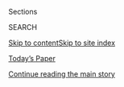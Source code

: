 <div id="app">

<div>

<div class="NYTAppHideMasthead css-1r6wvpq e1suatyy0">

<div class="section css-ui9rw0 e1suatyy2">

<div class="css-eph4ug er09x8g0">

<div class="css-6n7j50">

</div>

<span class="css-1dv1kvn">Sections</span>

<div class="css-10488qs">

<span class="css-1dv1kvn">SEARCH</span>

</div>

[Skip to content](#site-content)[Skip to site
index](#site-index)

</div>

<div class="css-10698na e1huz5gh0">

</div>

</div>

<div id="masthead-bar-one" class="section hasLinks css-15hmgas e1csuq9d3">

<div class="css-uqyvli e1csuq9d0">

</div>

<div class="css-1uqjmks e1csuq9d1">

</div>

<div class="css-9e9ivx">

[](https://myaccount.nytimes.com/auth/login?response_type=cookie&client_id=vi)

</div>

<div class="css-1bvtpon e1csuq9d2">

[Today’s Paper](https://www.nytimes.com/section/todayspaper)

</div>

</div>

</div>

</div>

<div data-aria-hidden="false">

<div id="site-content" data-role="main">

<div id="top-wrapper" class="css-15p45cc eaca97t0" type="top">

<div id="top-slug" class="css-19x0jxb eaca97t1" hidden="">

Advertisement

</div>

[Continue reading the main
story](#after-top)

<div class="ad top-wrapper" style="text-align:center;height:100%;display:block;min-height:90px">

<div id="top" class="place-ad" data-position="top" data-size-key="top">

</div>

</div>

<div id="after-top">

</div>

</div>

<div id="byline" class="section css-15h4p1b e9abtgs0">

<div class="css-1j21atc e1svk9qx1">

<div class="css-nfcc9b e1svk9qx3">

<div class="css-cnx41t">

![Portrait of Amy
Qin](https://static01.nyt.com/images/2018/10/03/multimedia/author-amy-qin/author-amy-qin-thumbLarge.png)

</div>

<div class="css-vl9dhg e1svk9qx5">

<div class="css-1nrhkj6 e1svk9qx6">

# Amy Qin

</div>

## <span></span>

Amy Qin is an international correspondent for The New York Times
covering the intersection of culture, politics and society in China.

<span class="css-dd5dyy">More**</span>

</div>

</div>

</div>

<div>

<div id="mid1-wrapper" class="css-1mn4oms eaca97t0" type="rank">

<div id="mid1-slug" class="css-1tag3rd eaca97t1">

Advertisement

</div>

[Continue reading the main
story](#after-mid1)

<div id="mid1" class="ad mid1-wrapper" style="text-align:center;height:100%;display:block">

</div>

<div id="after-mid1">

</div>

</div>

</div>

<div class="css-185go5a e1o5byef0">

<div class="css-15cbhtu">

  - [Latest](#stream-panel)
  - <span class="css-6n7j50">Search</span>
    <div class="control">
    <div class="label-container css-1dv1kvn">
    Search
    </div>
    <div class="css-wm4t3d">
    **<span id="clear-search-input" class="css-1dv1kvn">Clear this text
    input</span>
    </div>
    </div>
    <span class="css-1iovbfw"></span>

<div id="stream-panel" class="section css-8msx5b e1jz0cab1">

<div class="css-13mho3u">

1.  
    
    <div class="css-1cp3ece">
    
    <div class="css-1l4spti">
    
    [](/2020/08/04/world/asia/taiwan-azar-beijing-coronavirus.html)
    
    <div class="css-79elbk">
    
    ![](https://static01.nyt.com/images/2020/08/05/world/05virus-taiwan-1/merlin_175199349_0866db72-6796-458b-b40d-e47a3a715abe-thumbWide.jpg?quality=75&auto=webp&disable=upscale)
    
    </div>
    
    ## U.S. Health Secretary to Visit Taiwan, in a Move Likely to Anger Beijing
    
    The trip by Alex M. Azar II, a rare high-level U.S. visit, is being
    billed as an opportunity to highlight Taiwan’s success in battling
    the coronavirus pandemic.
    
    <div class="css-1nqbnmb ea5icrr0">
    
    By <span class="css-1n7hynb">Amy
    Qin</span>
    
    </div>
    
    </div>
    
    <div class="css-1lc2l26 e1xfvim33">
    
    </div>
    
    </div>

2.  
    
    <div class="css-1cp3ece">
    
    <div class="css-1l4spti">
    
    [](/2020/07/21/world/asia/china-coronavirus-who.html)
    
    <div class="css-79elbk">
    
    ![](https://static01.nyt.com/images/2020/07/20/world/20virus-china-who1/20virus-china-who1-thumbWide.jpg?quality=75&auto=webp&disable=upscale)
    
    </div>
    
    ## China Uses W.H.O. Inquiry to Tout Coronavirus Response
    
    The global health agency sent two experts to China, but it is
    unclear how much access they are getting. They must first complete a
    two-week quarantine.
    
    <div class="css-1nqbnmb ea5icrr0">
    
    By <span class="css-1n7hynb">Javier C. Hernández <span>and</span>
    Amy
    Qin</span>
    
    </div>
    
    <div class="css-185051n">
    
    [阅读简体中文版](https://cn.nytimes.com/china/20200722/china-coronavirus-who/ "Read in Simplified Chinese")[閱讀繁體中文版](https://cn.nytimes.com/china/20200722/china-coronavirus-who/zh-hant/ "Read in Traditional Chinese")
    
    </div>
    
    </div>
    
    <div class="css-1lc2l26 e1xfvim33">
    
    </div>
    
    </div>

3.  
    
    <div class="css-1cp3ece">
    
    <div class="css-1l4spti">
    
    [](/2020/07/11/world/asia/china-hong-kong-security-schools.html)
    
    <div class="css-79elbk">
    
    ![](https://static01.nyt.com/images/2020/07/12/world/12hk-schools/00hk-schools1-thumbWide.jpg?quality=75&auto=webp&disable=upscale)
    
    </div>
    
    ## To ‘Protect Young Minds,’ Hong Kong Moves to Overhaul Schools
    
    China’s leaders have pushed the territory to revamp an education
    system they see as having bred young rebels who have helped drive
    pro-democracy protests.
    
    <div class="css-1nqbnmb ea5icrr0">
    
    By <span class="css-1n7hynb">Amy Qin <span>and</span> Tiffany
    May</span>
    
    </div>
    
    <div class="css-185051n">
    
    [阅读简体中文版](https://cn.nytimes.com/china/20200713/china-hong-kong-security-schools/ "Read in Simplified Chinese")[閱讀繁體中文版](https://cn.nytimes.com/china/20200713/china-hong-kong-security-schools/zh-hant/ "Read in Traditional Chinese")
    
    </div>
    
    </div>
    
    <div class="css-1lc2l26 e1xfvim33">
    
    </div>
    
    </div>

4.  
    
    <div class="css-1cp3ece">
    
    <div class="css-1l4spti">
    
    [](/2020/06/25/world/asia/li-zhensheng-dead.html)
    
    <div class="css-79elbk">
    
    ![](https://static01.nyt.com/images/2020/06/28/obituaries/28Li-obit12/25Li-obit12-thumbWide-v3.jpg?quality=75&auto=webp&disable=upscale)
    
    </div>
    
    ## Li Zhensheng, Photographer of China’s Cultural Revolution, Dies at 79
    
    With his camera and red arm band, he captured the dark side of Mao’s
    revolution at great personal risk. Many of the images were stashed
    under a floor, going undeveloped for years.
    
    <div class="css-1nqbnmb ea5icrr0">
    
    By <span class="css-1n7hynb">Amy
    Qin</span>
    
    </div>
    
    <div class="css-185051n">
    
    [阅读简体中文版](https://cn.nytimes.com/obits/20200629/li-zhensheng-dead/ "Read in Simplified Chinese")[閱讀繁體中文版](https://cn.nytimes.com/obits/20200629/li-zhensheng-dead/zh-hant/ "Read in Traditional Chinese")
    
    </div>
    
    </div>
    
    <div class="css-1lc2l26 e1xfvim33">
    
    </div>
    
    </div>

5.  
    
    <div class="css-1cp3ece">
    
    <div class="css-1l4spti">
    
    [](/2020/06/23/world/asia/china-dog-meat.html)
    
    <div class="css-79elbk">
    
    ![](https://static01.nyt.com/images/2020/06/23/world/23china-dogs6/23china-dogs6-thumbWide-v4.jpg?quality=75&auto=webp&disable=upscale)
    
    </div>
    
    ## In Fight to Ban Dog Meat, China’s Activists Find an Ally: The Coronavirus
    
    A fast-growing network of activists sees the pandemic as an
    opportunity to push legislation that bans the consumption of dog and
    cat meats.
    
    <div class="css-1nqbnmb ea5icrr0">
    
    By <span class="css-1n7hynb">Amy
    Qin</span>
    
    </div>
    
    <div class="css-185051n">
    
    [阅读简体中文版](https://cn.nytimes.com/china/20200624/china-dog-meat/ "Read in Simplified Chinese")[閱讀繁體中文版](https://cn.nytimes.com/china/20200624/china-dog-meat/zh-hant/ "Read in Traditional Chinese")
    
    </div>
    
    </div>
    
    <div class="css-1lc2l26 e1xfvim33">
    
    </div>
    
    </div>

6.  
    
    <div class="css-1cp3ece">
    
    <div class="css-1l4spti">
    
    [](/2020/06/18/world/asia/coronavirus-china-salmon.html)
    
    <div class="css-79elbk">
    
    ![](https://static01.nyt.com/images/2020/06/18/world/18virus-china-salmon-1/merlin_173547264_06b5063e-23ae-42b4-9c51-c285242bc54a-thumbWide.jpg?quality=75&auto=webp&disable=upscale)
    
    </div>
    
    ## Coronavirus Fears in China Find a New Target: Salmon
    
    Suppliers and restaurants are scrambling after an outbreak in
    Beijing triggered fears that salmon may have spread it. Officials
    later absolved the fish of blame, but consumers are avoiding it
    anyway.
    
    <div class="css-1nqbnmb ea5icrr0">
    
    By <span class="css-1n7hynb">Amy
    Qin</span>
    
    </div>
    
    <div class="css-185051n">
    
    [阅读简体中文版](https://cn.nytimes.com/china/20200619/coronavirus-china-salmon/ "Read in Simplified Chinese")[閱讀繁體中文版](https://cn.nytimes.com/china/20200619/coronavirus-china-salmon/zh-hant/ "Read in Traditional Chinese")
    
    </div>
    
    </div>
    
    <div class="css-1lc2l26 e1xfvim33">
    
    </div>
    
    </div>

7.  
    
    <div class="css-1cp3ece">
    
    <div class="css-1l4spti">
    
    [](/es/2020/06/01/espanol/mundo/coronavirus-compartir-comida.html)
    
    <div class="css-79elbk">
    
    ![](https://static01.nyt.com/images/2020/05/21/world/29virus-chopsticks-01/merlin_172699593_feda49c9-3ada-4236-a890-a6c57ccf6fc1-thumbWide.jpg?quality=75&auto=webp&disable=upscale)
    
    </div>
    
    ### <span class="css-m70j1g">Asia</span>
    
    ## El coronavirus amenaza la tradición china de mostrar afecto al compartir la comida
    
    El gobierno de China ha emprendido una campaña para desalentar el
    uso de palillos personales al compartir la comida, a fin de evitar
    la propagación del coronavirus. La resistencia es fuerte pues
    contradice una costumbre que expresa familiaridad y cariño.
    
    <div class="css-1nqbnmb ea5icrr0">
    
    By <span class="css-1n7hynb">Amy Qin</span>
    
    </div>
    
    <div class="css-185051n">
    
    [Read in
    English](https://www.nytimes.com/2020/05/25/world/asia/china-coronavirus-chopsticks.html "Read in English")
    
    </div>
    
    </div>
    
    <div class="css-1lc2l26 e1xfvim33">
    
    </div>
    
    </div>

8.  
    
    <div class="css-1cp3ece">
    
    <div class="css-1l4spti">
    
    [](/2020/06/01/world/asia/china-trump-hong-kong.html)
    
    <div class="css-79elbk">
    
    ![](https://static01.nyt.com/images/2020/06/01/world/01china/01china-thumbWide.jpg?quality=75&auto=webp&disable=upscale)
    
    </div>
    
    ## China Offers Measured Response to Trump’s Move on Hong Kong
    
    A foreign ministry spokesman stayed close to the Communist Party’s
    official position on Hong Kong, suggesting that Beijing was waiting
    to see the specifics of the U.S. plan.
    
    <div class="css-1nqbnmb ea5icrr0">
    
    By <span class="css-1n7hynb">Amy
    Qin</span>
    
    </div>
    
    </div>
    
    <div class="css-1lc2l26 e1xfvim33">
    
    </div>
    
    </div>

9.  
    
    <div class="css-1cp3ece">
    
    <div class="css-1l4spti">
    
    [](/2020/05/30/world/asia/hong-kong-trump-china.html)
    
    <div class="css-79elbk">
    
    ![](https://static01.nyt.com/images/2020/05/30/world/30china-react1/30china-react1-thumbWide.jpg?quality=75&auto=webp&disable=upscale)
    
    </div>
    
    ## In Hong Kong, Anxiety and Defiance Over Trump’s Move to Cut Ties
    
    The reactions to President Trump’s decision fell along familiar
    political fault lines in a city wracked by nearly a year of
    protests.
    
    <div class="css-1nqbnmb ea5icrr0">
    
    By <span class="css-1n7hynb">Vivian Wang <span>and</span> Amy
    Qin</span>
    
    </div>
    
    </div>
    
    <div class="css-1lc2l26 e1xfvim33">
    
    </div>
    
    </div>

10. 
    
    <div class="css-1cp3ece">
    
    <div class="css-1l4spti">
    
    [](/2020/05/29/world/asia/taiwan-adultery.html)
    
    <div class="css-79elbk">
    
    ![](https://static01.nyt.com/images/2020/05/29/world/29taiwan-adultery-1/29taiwan-adultery-1-thumbWide.jpg?quality=75&auto=webp&disable=upscale)
    
    </div>
    
    ## Taiwan Court Strikes Down Law Criminalizing Adultery
    
    The decision was hailed by rights activists who said the law had
    disproportionately targeted women.
    
    <div class="css-1nqbnmb ea5icrr0">
    
    By <span class="css-1n7hynb">Amy Qin</span>
    
    </div>
    
    </div>
    
    <div class="css-1lc2l26 e1xfvim33">
    
    </div>
    
    </div>

<div class="css-13mho3u">

<div class="css-1t62hi8">

<div class="css-1stvaey">

Show
More

<div>

<div style="border:0;clip:rect(0 0 0 0);height:1px;margin:-1px;overflow:hidden;white-space:nowrap;padding:0;width:1px;position:absolute" data-role="log" data-aria-live="assertive">

</div>

<div style="border:0;clip:rect(0 0 0 0);height:1px;margin:-1px;overflow:hidden;white-space:nowrap;padding:0;width:1px;position:absolute" data-role="log" data-aria-live="assertive">

</div>

<div style="border:0;clip:rect(0 0 0 0);height:1px;margin:-1px;overflow:hidden;white-space:nowrap;padding:0;width:1px;position:absolute" data-role="log" data-aria-live="polite">

</div>

<div style="border:0;clip:rect(0 0 0 0);height:1px;margin:-1px;overflow:hidden;white-space:nowrap;padding:0;width:1px;position:absolute" data-role="log" data-aria-live="polite">

</div>

</div>

</div>

</div>

</div>

</div>

<div class="css-g6hk37 supplemental">

<div id="mid2-wrapper" class="css-10wkyv7 eaca97t0" type="lede">

<div id="mid2-slug" class="css-1tag3rd eaca97t1">

Advertisement

</div>

[Continue reading the main
story](#after-mid2)

<div id="mid2" class="ad mid2-wrapper" style="text-align:center;height:100%;display:block;min-height:250px">

</div>

<div id="after-mid2">

</div>

</div>

## Follow Elsewhere

<div class="module-body">

  - [**<span data-aria-hidden="true">amyyqin</span><span class="css-1dv1kvn">twitter
    page for amyyqin</span>](https://twitter.com/amyyqin)

</div>

## Feedback? Questions?

<div class="css-hftqp3">

Include your name, the article headline, and your message.

</div>

Email Author

</div>

</div>

</div>

</div>

</div>

</div>

## Site Index

<div>

</div>

## Site Information Navigation

  - [© <span>2020</span> <span>The New York Times
    Company</span>](https://help.nytimes.com/hc/en-us/articles/115014792127-Copyright-notice)

<!-- end list -->

  - [NYTCo](https://www.nytco.com/)
  - [Contact
    Us](https://help.nytimes.com/hc/en-us/articles/115015385887-Contact-Us)
  - [Work with us](https://www.nytco.com/careers/)
  - [Advertise](https://nytmediakit.com/)
  - [T Brand Studio](http://www.tbrandstudio.com/)
  - [Your Ad
    Choices](https://www.nytimes.com/privacy/cookie-policy#how-do-i-manage-trackers)
  - [Privacy](https://www.nytimes.com/privacy)
  - [Terms of
    Service](https://help.nytimes.com/hc/en-us/articles/115014893428-Terms-of-service)
  - [Terms of
    Sale](https://help.nytimes.com/hc/en-us/articles/115014893968-Terms-of-sale)
  - [Site
    Map](https://spiderbites.nytimes.com)
  - [Help](https://help.nytimes.com/hc/en-us)
  - [Subscriptions](https://www.nytimes.com/subscription?campaignId=37WXW)

</div>

</div>
